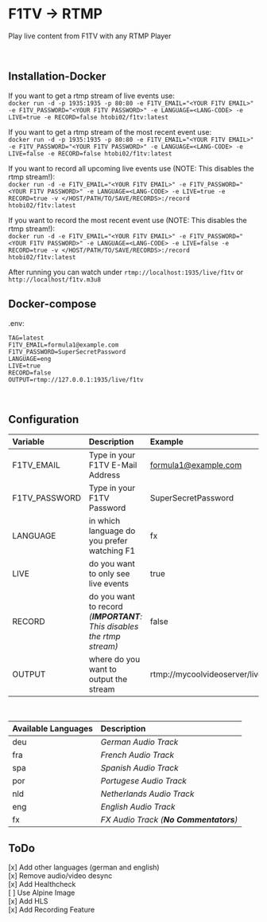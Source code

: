 # <b>F1TV -> RTMP</b>
 Play live content from F1TV with any RTMP Player

<br>

## <b>Installation-Docker</b>

If you want to get a rtmp stream of live events use: \
`docker run -d -p 1935:1935 -p 80:80 -e F1TV_EMAIL="<YOUR F1TV EMAIL>" -e F1TV_PASSWORD="<YOUR F1TV PASSWORD>" -e LANGUAGE=<LANG-CODE> -e LIVE=true -e RECORD=false htobi02/f1tv:latest`

If you want to get a rtmp stream of the most recent event use: \
`docker run -d -p 1935:1935 -p 80:80 -e F1TV_EMAIL="<YOUR F1TV EMAIL>" -e F1TV_PASSWORD="<YOUR F1TV PASSWORD>" -e LANGUAGE=<LANG-CODE> -e LIVE=false -e RECORD=false htobi02/f1tv:latest`

If you want to record all upcoming live events use (NOTE: This disables the rtmp stream!): \
`docker run -d -e F1TV_EMAIL="<YOUR F1TV EMAIL>" -e F1TV_PASSWORD="<YOUR F1TV PASSWORD>" -e LANGUAGE=<LANG-CODE> -e LIVE=true -e RECORD=true -v </HOST/PATH/TO/SAVE/RECORDS>:/record htobi02/f1tv:latest`

If you want to record the most recent event use (NOTE: This disables the rtmp stream!): \
`docker run -d -e F1TV_EMAIL="<YOUR F1TV EMAIL>" -e F1TV_PASSWORD="<YOUR F1TV PASSWORD>" -e LANGUAGE=<LANG-CODE> -e LIVE=false -e RECORD=true -v </HOST/PATH/TO/SAVE/RECORDS>:/record htobi02/f1tv:latest`

After running you can watch under `rtmp://localhost:1935/live/f1tv` or `http://localhost/f1tv.m3u8`


## <b>Docker-compose</b>
.env:
```
TAG=latest
F1TV_EMAIL=formula1@example.com
F1TV_PASSWORD=SuperSecretPassword
LANGUAGE=eng
LIVE=true
RECORD=false
OUTPUT=rtmp://127.0.0.1:1935/live/f1tv
```
<br>

## <b>Configuration</b>
Variable|Description|Example|Default
:----|:----|:----|:----
F1TV_EMAIL|Type in your F1TV E-Mail Address|formula1@example.com|./.
F1TV_PASSWORD|Type in your F1TV Password|SuperSecretPassword|./.
LANGUAGE|in which language do you prefer watching F1|fx|eng
LIVE|do you want to only see live events|true|true
RECORD|do you want to record <br>*(**IMPORTANT**: This disables the rtmp stream)*|false|false
OUTPUT|where do you want to output the stream|rtmp://mycoolvideoserver/live/f1tv|rtmp://127.0.0.1:1935/live/f1tv

<br>

Available Languages|Description
:----|:----
deu|*German Audio Track*
fra|*French Audio Track*
spa|*Spanish Audio Track*
por|*Portugese Audio Track*
nld|*Netherlands Audio Track*
eng|*English Audio Track*
fx|*FX Audio Track (**No Commentators**)*

## ToDo
[x] Add other languages (german and english) \
[x] Remove audio/video desync \
[x] Add Healthcheck \
[ ] Use Alpine Image \
[x] Add HLS \
[x] Add Recording Feature
